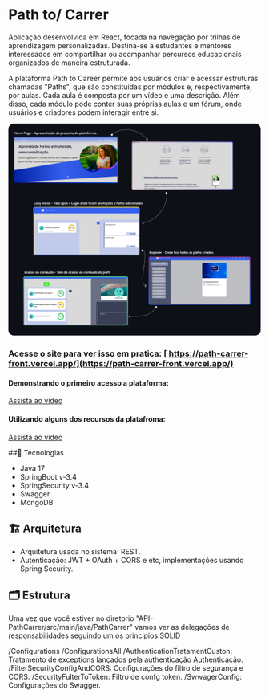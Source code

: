 # Path to/ Carrer

Aplicação desenvolvida em React, focada na navegação por trilhas de aprendizagem personalizadas.
Destina-se a estudantes e mentores interessados em compartilhar ou acompanhar percursos educacionais organizados de maneira estruturada.

A plataforma Path to Career permite aos usuários criar e acessar estruturas chamadas "Paths", que são constituídas por módulos e, respectivamente, por aulas. Cada aula é composta por um vídeo e uma descrição. Além disso, cada módulo pode conter suas próprias aulas e um fórum, onde usuários e criadores podem interagir entre si.

![](https://github.com/AlisonMartinss/Imagens/blob/main/FluxoGrama.png?raw=true)

### Acesse o site para ver isso em pratica: [ https://path-carrer-front.vercel.app/](https://path-carrer-front.vercel.app/)

#### Demonstrando o primeiro acesso a plataforma: 
[Assista ao vídeo](https://www.youtube.com/watch?v=V-uKTesoJds&t=22s)

#### Utilizando alguns dos recursos  da platafroma:
[Assista ao vídeo](https://www.youtube.com/watch?v=y9Uz3luEqzQ)

##🔧 Tecnologias
- Java 17
- SpringBoot v-3.4
- SpringSecurity v-3.4
- Swagger
- MongoDB

## 🏗️ Arquitetura
- Arquitetura usada no sistema: REST.
- Autenticação: JWT + OAuth + CORS e etc, implementações usando Spring Security.

## 🗂️ Estrutura
Uma vez que você estiver no diretorio "API-PathCarrer/src/main/java/PathCarrer" vamos ver as delegações de responsabilidades seguindo um os principios SOLID

/Configurations
 /ConfigurationsAll
  /AuthenticationTratamentCuston: Tratamento de exceptions lançados pela authenticação Authenticação.
  /FilterSecurityConfigAndCORS: Configurações do filtro de segurança e CORS.
  /SecurityFulterToToken: Filtro de confg token.
  /SwwagerConfig: Configurações do Swagger.
